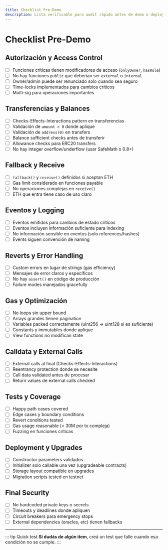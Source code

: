 ```yaml
---
title: Checklist Pre-Demo
description: Lista verificable para audit rápido antes de demo o deploy
---
```


# Checklist Pre-Demo

## Autorización y Access Control

- [ ] Funciones críticas tienen modificadores de acceso (`onlyOwner`, `hasRole`)
- [ ] No hay funciones `public` que deberían ser `external` o `internal`  
- [ ] Owner/admin puede ser renunciado solo cuando sea seguro
- [ ] Time-locks implementados para cambios críticos
- [ ] Multi-sig para operaciones importantes

## Transferencias y Balances

- [ ] Checks-Effects-Interactions pattern en transferencias
- [ ] Validación de `amount > 0` donde aplique
- [ ] Validación de `address(0)` en transfers
- [ ] Balance sufficient checks antes de transferir
- [ ] Allowance checks para ERC20 transfers
- [ ] No hay integer overflow/underflow (usar SafeMath o 0.8+)

## Fallback y Receive

- [ ] `fallback()` y `receive()` definidos si aceptan ETH
- [ ] Gas limit considerado en funciones payable
- [ ] No operaciones complejas en `receive()`
- [ ] ETH que entra tiene caso de uso claro

## Eventos y Logging

- [ ] Eventos emitidos para cambios de estado críticos
- [ ] Eventos incluyen información suficiente para indexing
- [ ] No información sensible en eventos (solo references/hashes)
- [ ] Events siguen convención de naming

## Reverts y Error Handling  

- [ ] Custom errors en lugar de strings (gas efficiency)
- [ ] Mensajes de error claros y específicos
- [ ] No hay `assert()` en código de producción
- [ ] Failure modes manejados gracefully

## Gas y Optimización

- [ ] No loops sin upper bound
- [ ] Arrays grandes tienen pagination
- [ ] Variables packed correctamente (uint256 → uint128 si es suficiente)
- [ ] Constants y immutables donde aplique
- [ ] View functions no modifican state

## Calldata y External Calls

- [ ] External calls al final (Checks-Effects-Interactions)
- [ ] Reentrancy protection donde se necesite
- [ ] Call data validated antes de procesar
- [ ] Return values de external calls checked

## Tests y Coverage

- [ ] Happy path cases covered
- [ ] Edge cases y boundary conditions
- [ ] Revert conditions tested
- [ ] Gas usage reasonable (< 30M por tx compleja)
- [ ] Fuzzing en funciones críticas

## Deployment y Upgrades

- [ ] Constructor parameters validados
- [ ] Initializer solo callable una vez (upgradeable contracts)
- [ ] Storage layout compatible en upgrades
- [ ] Migration scripts tested en testnet

## Final Security

- [ ] No hardcoded private keys o secrets
- [ ] Timeouts y deadlines donde apliquen
- [ ] Circuit breakers para emergency stops
- [ ] External dependencies (oracles, etc) tienen fallbacks

---

::: tip Quick test
**Si dudás de algún item**, creá un test que falle cuando esa condición no se cumple.
:::